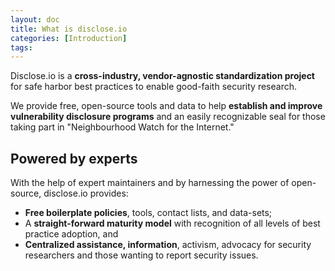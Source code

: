 ```yaml
---
layout: doc
title: What is disclose.io
categories: [Introduction]
tags: 
---
```

Disclose.io is a **cross-industry, vendor-agnostic standardization project** for safe harbor best practices to enable good-faith security research.

We provide free, open-source tools and data to help **establish and improve vulnerability disclosure programs** and an easily recognizable seal for those taking part in "Neighbourhood Watch for the Internet."

## Powered by experts 

With the help of expert maintainers and by harnessing the power of open-source, disclose.io provides:

-   **Free boilerplate policies**, tools, contact lists, and data-sets;
-   A **straight-forward maturity model** with recognition of all levels of best practice adoption, and
-   **Centralized assistance, information**, activism, advocacy for security researchers and those wanting to report security issues.